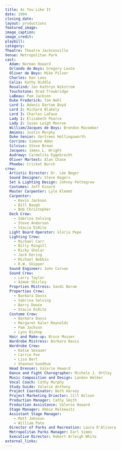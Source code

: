 ```yaml
---
title: As You Like It
date: 1994
closing_date: 
layout: productions
featured_image: 
image_caption:
image_credit:
playbill: 
category: 
Theatre: Theatre Jacksonville
Venue: Metropolitan Park
cast:
  Adam: Norman Howard
  Orlando de Boys: Gregory Leute
  Oliver de Boys: Mike Pilver
  Charles: Ken Loos
  Celia: Kathy Biddle
  Rosalind: Jan Kathryn Wikstrom
  Touchstone: Brad Trowbridge
  LaBeau: Pam Jackson
  Duke Frederick: Tom Nehl
  Lord 1: Adonis Dartae Boyd
  Lord 2: Richard Blakely
  Lord 3: Charles LaFave
  Lady 1: Elizabeth Pearce
  Lady 2: Susan Leigh Monroe
  William/Jacques de Boys: Brendon Macomber
  Amiens: Justin Murphy
  Duke Senior: Vertrees Hollingsworth
  Corrine: Simone Aden
  Silvius: Steve Brown
  Jacques: James L. Wright
  Audrewy: Carmelita Eggebrecht
  Oliver Martext: Alan Chase
  Phoebe: Cricket Burch
crew:
  Artistic Director: Dr. Lee Beger
  Sound Designer: Steve Rogers
  Set & Lighting Design: Johnny Pettegrew
  Costumes: Jeff Kinard
  Master Carpenter: Lyle Klemmt
  Carpenter:
    - Kevin Jackson
    - Bill Baugh
    - Bob Christopher
  Deck Crew:
    - Sabrina Selving
    - Steve Anderson  
    - Stacie DiRito
  Light Board Operator: Gloria Pepe
  Lighting Crew:
    - Michael Carr
    - Billy Ringstl
    - Ricky Sholar
    - Jack Doring
    - Michael Bobbin
    - R.W. Skipper
  Sound Engineer: John Curvan
  Sound Crew:
    - Larry Taylor
    - Aimee Shirley
  Proprties Mistress: Sandi Borum
  Properties Crew:
    - Barbara Davis
    - Sabrina Selving
    - Barry Dowse
    - Stacie DiRito
  Costume Crew:
    - Barbara Davis
    - Margaret Kaler Reynolds
    - Pam Jackson
    - Lynn Bishop
  Hair and Make-up: Bruce Musser
  Wardrobe Mistress: Barbara Davis
  Wardrobe Crew:
    - Katie Sexauer 
    - Carrie Fox
    - Lisa Bert
    - Shannon Goodhue
  Head Dresser: Valerie Howard
  Dance and Fight Choregrapher: Michele J. Ottley
  Music Composition and Design: Landon Walker
  Vocal Coach: Cathy Murphy
  Study Guide: Valerie Anthony
  Project Coordinator: Beth Harvey
  Project Marketing Driector: Jill Wilson
  Production Manager: Cathy Smith
  Production Assistance: Valerie Howard
  Stage Manager: Abbie Malkewitz
  Assistant Stage Manager:
    - Matt Johnson
    - William Pate
  Director of Parks and Recreation: Laura D'Alisera
  Metropolitan Parks Manager: Earl Simms
  Executive Director: Robert Arleigh White
external_links:
---
```

